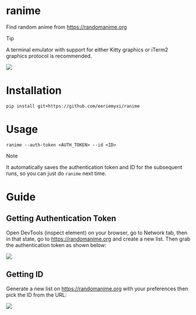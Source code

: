 # ranime
Find random anime from https://randomanime.org

> [!TIP] 
> A terminal emulator with support for either Kitty graphics or iTerm2
> graphics protocol is recommended.

![](https://files.catbox.moe/2st1aa.png)

# Installation
```shell
pip install git+https://github.com/eeriemyxi/ranime
```

# Usage
```
ranime --auth-token <AUTH_TOKEN> --id <ID>
```
> [!NOTE]
> It automatically saves the authentication token and ID for the subsequent runs, so you can
> just do `ranime` next time.

# Guide
## Getting Authentication Token
Open DevTools (inspect element) on your browser, go to Network tab, then in that
state, go to https://randomanime.org and create a new list. Then grab the
authentication token as shown below:

![](https://files.catbox.moe/jat1xu.png)

## Getting ID
Generate a new list on https://randomanime.org with your preferences then pick the ID from the URL:

![](https://files.catbox.moe/s7wpg5.png)
